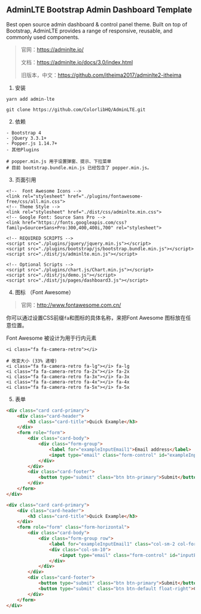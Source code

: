 ## AdminLTE Bootstrap Admin Dashboard Template

Best open source admin dashboard & control panel theme. Built on top of Bootstrap, AdminLTE provides a range of responsive, reusable, and commonly used components.

> 官网：https://adminlte.io/
>
> 文档：https://adminlte.io/docs/3.0/index.html
>
> 旧版本，中文：https://github.com/itheima2017/adminlte2-itheima

1. 安装

```
yarn add admin-lte

git clone https://github.com/ColorlibHQ/AdminLTE.git
```

2. 依赖

```
- Bootstrap 4
- jQuery 3.3.1+
- Popper.js 1.14.7+
- 其他Plugins

# popper.min.js 用于设置弹窗、提示、下拉菜单
# 目前 bootstrap.bundle.min.js 已经包含了 popper.min.js。
```

3. 页面引用

```
<!--  Font Awesome Icons -->
<link rel="stylesheet" href="./plugins/fontawesome-free/css/all.min.css">
<!-- Theme Style -->
<link rel="stylesheet" href="./dist/css/adminlte.min.css">
<!-- Google Font: Source Sans Pro -->
<link href="https://fonts.googleapis.com/css?family=Source+Sans+Pro:300,400,400i,700" rel="stylesheet">

<!-- REQUIRED SCRIPTS -->
<script src="./plugins/jquery/jquery.min.js"></script>
<script src="./plugins/bootstrap/js/bootstrap.bundle.min.js"></script>
<script src="./dist/js/adminlte.min.js"></script>

<!-- Optional Scripts -->
<script src="./plugins/chart.js/Chart.min.js"></script>
<script src="./dist/js/demo.js"></script>
<script src="./dist/js/pages/dashboard3.js"></script>
```

4. 图标 （Font Awesome）

> 官网：http://www.fontawesome.com.cn/

你可以通过设置CSS前缀`fa`和图标的具体名称，来把Font Awesome 图标放在任意位置。

Font Awesome 被设计为用于行内元素

```
<i class="fa fa-camera-retro"></i>

# 改变大小 (33% 递增)
<i class="fa fa-camera-retro fa-lg"></i> fa-lg
<i class="fa fa-camera-retro fa-2x"></i> fa-2x
<i class="fa fa-camera-retro fa-3x"></i> fa-3x
<i class="fa fa-camera-retro fa-4x"></i> fa-4x
<i class="fa fa-camera-retro fa-5x"></i> fa-5x
```

5. 表单

```html
<div class="card card-primary">
	<div class="card-header">
		<h3 class="card-title">Quick Example</h3>
	</div>
	<form role="form">
		<div class="card-body">
			<div class="form-group">
				<label for="exampleInputEmail1">Email address</label>
				<input type="email" class="form-control" id="exampleInputEmail1" placeholder="Enter email">
			</div>
		</div>
		<div class="card-footer">
			<button type="submit" class="btn btn-primary">Submit</button>
		</div>
	</form>
</div>
```

```html
<div class="card card-primary">
	<div class="card-header">
		<h3 class="card-title">Quick Example</h3>
	</div>
	<form role="form" class="form-horizontal">
		<div class="card-body">
			<div class="form-group row">
				<label for="exampleInputEmail1" class="col-sm-2 col-form-label">Email address</label>
				<div class="col-sm-10">
					<input type="email" class="form-control" id="inputEmail3" placeholder="Email">
				</div>
			</div>
		</div>
		<div class="card-footer">
			<button type="submit" class="btn btn-primary">Submit</button>
			<button type="submit" class="btn btn-default float-right">Cancel</button>
		</div>
	</form>
</div>
```
